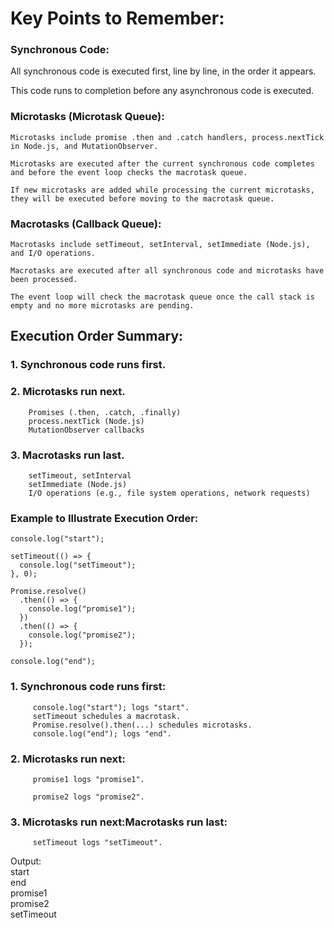 # Key Points to Remember:

### Synchronous Code:
   All synchronous code is executed first, line by line, in the order it appears.
   
   This code runs to completion before any asynchronous code is executed.
   
### Microtasks (Microtask Queue):

    Microtasks include promise .then and .catch handlers, process.nextTick in Node.js, and MutationObserver.
    
    Microtasks are executed after the current synchronous code completes and before the event loop checks the macrotask queue.
    
    If new microtasks are added while processing the current microtasks, they will be executed before moving to the macrotask queue.
    
### Macrotasks (Callback Queue):

    Macrotasks include setTimeout, setInterval, setImmediate (Node.js), and I/O operations.
    
    Macrotasks are executed after all synchronous code and microtasks have been processed.
    
    The event loop will check the macrotask queue once the call stack is empty and no more microtasks are pending.
    
## Execution Order Summary:
### 1. Synchronous code runs first.
### 2. Microtasks run next.
        Promises (.then, .catch, .finally)
        process.nextTick (Node.js)
        MutationObserver callbacks
### 3. Macrotasks run last.
        setTimeout, setInterval
        setImmediate (Node.js)
        I/O operations (e.g., file system operations, network requests)


### Example to Illustrate Execution Order:
```
console.log("start");

setTimeout(() => {
  console.log("setTimeout");
}, 0);

Promise.resolve()
  .then(() => {
    console.log("promise1");
  })
  .then(() => {
    console.log("promise2");
  });

console.log("end");
```
### 1. Synchronous code runs first:
         console.log("start"); logs "start".
         setTimeout schedules a macrotask.
         Promise.resolve().then(...) schedules microtasks.
         console.log("end"); logs "end".
         
### 2. Microtasks run next:

         promise1 logs "promise1".
         
         promise2 logs "promise2".
         
### 3. Microtasks run next:Macrotasks run last:

         setTimeout logs "setTimeout".
         
Output:  
start  
end  
promise1  
promise2  
setTimeout  
